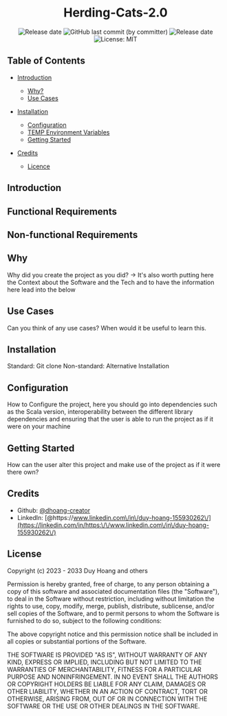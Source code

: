 <div align="center">

# Herding-Cats-2.0


<img alt="Release date" src="https://img.shields.io/badge/release date-april 2023-red">
<img alt="GitHub last commit (by committer)" src="https://img.shields.io/github/last-commit/dhoang-creator/TaglessFinalTesting">
<img alt="Release date" src="https://img.shields.io/badge/dependenices-to upate-blue">
<img alt="License: MIT" src="https://img.shields.io/badge/License-MIT-yellow.svg" />
  
</div>
  
## <a name='TOC'>Table of Contents</a>

- [Introduction](#introduction)
    - [Why?](#why?)
    - [Use Cases](#use_cases)

- [Installation](#installation)
    - [Configuration](#configuration)
    - [TEMP Environment Variables](#environment_variables)
    - [Getting Started](#getting_started)

- [Credits](#credits)
    - [Licence](#licence)

## Introduction



## Functional Requirements


## Non-functional Requirements



## Why

Why did you create the project as you did? -> It's also worth putting here the Context about the Software and the Tech and to have the information here lead into the below

## Use Cases

Can you think of any use cases? When would it be useful to learn this.

## Installation

Standard: Git clone
Non-standard: Alternative Installation

## Configuration

How to Configure the project, here you should go into dependencies such as the Scala version, interoperability between the different library dependencies and ensuring that the user is able to run the project as if it were on your machine

## Getting Started

How can the user alter this project and make use of the project as if it were there own?

## Credits

* Github: [@dhoang-creator](https://github.com/dhoang-creator)
* LinkedIn: [@https:\/\/www.linkedin.com\/in\/duy-hoang-155930262\/](https://linkedin.com/in/https:\/\/www.linkedin.com\/in\/duy-hoang-155930262\/)

## License

Copyright (c) 2023 - 2033 Duy Hoang and others

Permission is hereby granted, free of charge, to any person obtaining
a copy of this software and associated documentation files (the
"Software"), to deal in the Software without restriction, including
without limitation the rights to use, copy, modify, merge, publish,
distribute, sublicense, and/or sell copies of the Software, and to
permit persons to whom the Software is furnished to do so, subject to
the following conditions:

The above copyright notice and this permission notice shall be
included in all copies or substantial portions of the Software.

THE SOFTWARE IS PROVIDED "AS IS", WITHOUT WARRANTY OF ANY KIND,
EXPRESS OR IMPLIED, INCLUDING BUT NOT LIMITED TO THE WARRANTIES OF
MERCHANTABILITY, FITNESS FOR A PARTICULAR PURPOSE AND
NONINFRINGEMENT. IN NO EVENT SHALL THE AUTHORS OR COPYRIGHT HOLDERS BE
LIABLE FOR ANY CLAIM, DAMAGES OR OTHER LIABILITY, WHETHER IN AN ACTION
OF CONTRACT, TORT OR OTHERWISE, ARISING FROM, OUT OF OR IN CONNECTION
WITH THE SOFTWARE OR THE USE OR OTHER DEALINGS IN THE SOFTWARE.
